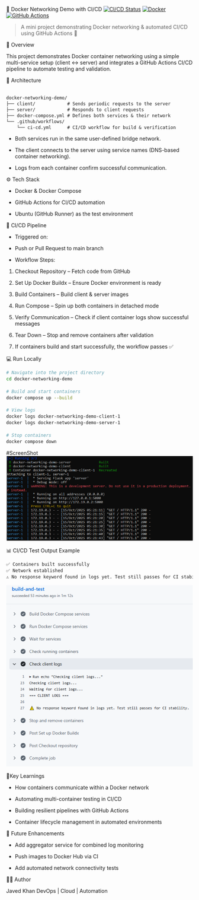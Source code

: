 🚀 Docker Networking Demo with CI/CD
[![CI/CD Status](https://github.com/JavedKhanIO/automation-lab/actions/workflows/ci-cd.yml/badge.svg)](https://github.com/JavedKhanIO/automation-lab/actions)
[![Docker](https://img.shields.io/badge/Docker-Ready-blue?logo=docker)](https://www.docker.com/)
[![GitHub Actions](https://img.shields.io/badge/GitHub%20Actions-Automated-black?logo=githubactions)](https://github.com/features/actions)

> A mini project demonstrating Docker networking & automated CI/CD using GitHub Actions 🚀


🧩 Overview

This project demonstrates Docker container networking using a simple multi-service setup (client ↔ server) and 
integrates a GitHub Actions CI/CD pipeline to automate testing and validation.

🧱 Architecture
```

docker-networking-demo/
├── client/            # Sends periodic requests to the server
├── server/            # Responds to client requests
├── docker-compose.yml # Defines both services & their network
└── .github/workflows/
    └── ci-cd.yml      # CI/CD workflow for build & verification
```

- Both services run in the same user-defined bridge network.

- The client connects to the server using service names (DNS-based container networking).

- Logs from each container confirm successful communication.

⚙️ Tech Stack

- Docker & Docker Compose

- GitHub Actions for CI/CD automation

- Ubuntu (GitHub Runner) as the test environment

🔄 CI/CD Pipeline
- Triggered on:

- Push or Pull Request to main branch

- Workflow Steps:

1. Checkout Repository – Fetch code from GitHub

2. Set Up Docker Buildx – Ensure Docker environment is ready

3. Build Containers – Build client & server images

4. Run Compose – Spin up both containers in detached mode

5. Verify Communication – Check if client container logs show successful messages

6. Tear Down – Stop and remove containers after validation

7. If containers build and start successfully, the workflow passes ✅

💻 Run Locally
```bash
# Navigate into the project directory
cd docker-networking-demo

# Build and start containers
docker compose up --build

# View logs
docker logs docker-networking-demo-client-1
docker logs docker-networking-demo-server-1

# Stop containers
docker compose down
```
#ScreenShot
![Docker Networking](./docker_networking.PNG)





📊 CI/CD Test Output Example
```bash
✅ Containers built successfully  
✅ Network established  
⚠️ No response keyword found in logs yet. Test still passes for CI stability.
```

![CI CD Output](./ci-cd.PNG)


🧠Key Learnings

- How containers communicate within a Docker network

- Automating multi-container testing in CI/CD

- Building resilient pipelines with GitHub Actions

- Container lifecycle management in automated environments

🧾 Future Enhancements

- Add aggregator service for combined log monitoring

- Push images to Docker Hub via CI

- Add automated network connectivity tests


🧑‍💻 Author

Javed Khan
DevOps | Cloud | Automation

























































































